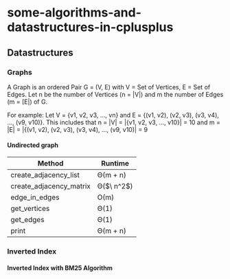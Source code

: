 # some-algorithms-and-datastructures-in-cplusplus

## Datastructures

### Graphs

A Graph is an ordered Pair G = (V, E) with V = Set of Vertices, E = Set of Edges.
Let n be the number of Vertices (n = |V|) and m the number of Edges (m = [E|) of G.

For example:
Let V = {v1, v2, v3, ..., vn} and E = {(v1, v2), (v2, v3), (v3, v4), ..., (v9, v10)}.
This includes that n = |V| = |{v1, v2, v3, ..., v10}| = 10 and m = |E| = |{(v1, v2), (v2, v3), (v3, v4), ..., (v9, v10)| = 9

#### Undirected graph

<table>
  <thead>
    <tr>
      <th>Method</th>
      <th>Runtime</th>
    </tr>
  </thead>
  <tbody>
    <tr>
      <td>create_adjacency_list</td>
      <td>&#920;(m + n)</td>
    </tr>
    <tr>
      <td>create_adjacency_matrix</td>
      <td>&#920;($\ n^2$)</td>
    </tr>
    <tr>
      <td>edge_in_edges</td>
      <td>&#927;(m)</td>
    </tr>
    <tr>
        <td>get_vertices</td>
      <td>&#920;(1)</td>
    </tr>
    <tr>
      <td>get_edges</td>
      <td>&#920;(1)</td>
    </tr>
    <tr>
      <td>print</td>
      <td>&#920;(m + n)</td>
    </tr>

  </tbody>
</table>

### Inverted Index

#### Inverted Index with BM25 Algorithm
